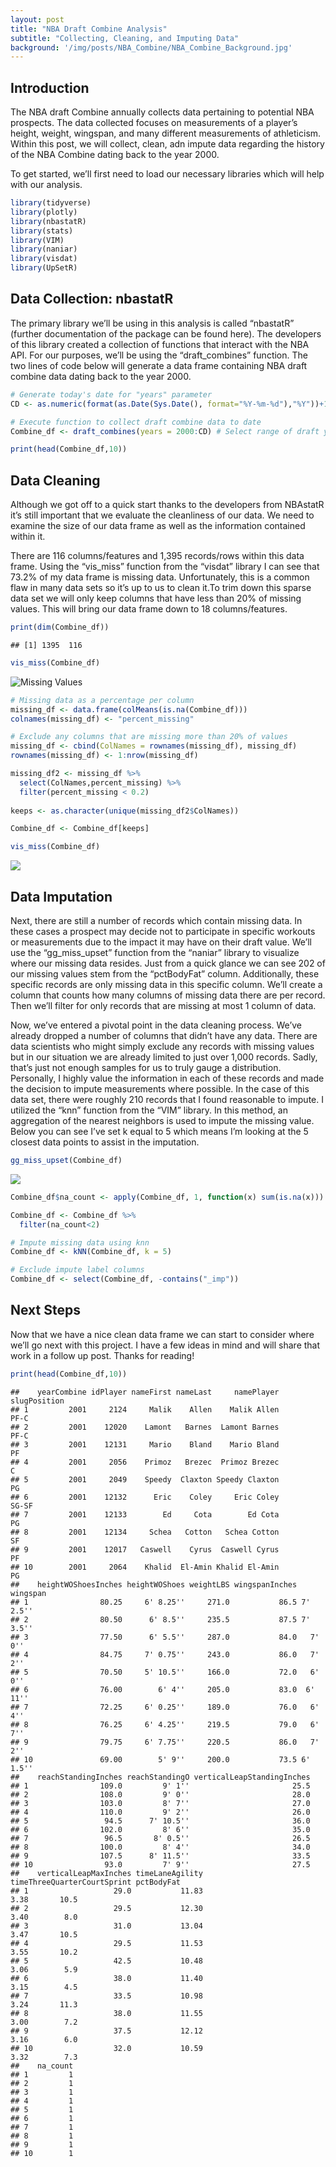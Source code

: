 ```yaml
---
layout: post
title: "NBA Draft Combine Analysis"
subtitle: "Collecting, Cleaning, and Imputing Data"
background: '/img/posts/NBA_Combine/NBA_Combine_Background.jpg'
---
```


## Introduction

The NBA draft Combine annually collects data pertaining to potential NBA
prospects. The data collected focuses on measurements of a player’s
height, weight, wingspan, and many different measurements of
athleticism. Within this post, we will collect, clean, adn impute data
regarding the history of the NBA Combine dating back to the year 2000.

To get started, we’ll first need to load our necessary libraries which
will help with our analysis.

``` r
library(tidyverse)
library(plotly)
library(nbastatR)
library(stats)
library(VIM)
library(naniar)
library(visdat)
library(UpSetR) 
```

## Data Collection: nbastatR

The primary library we’ll be using in this analysis is called “nbastatR”
(further documentation of the package can be found here). The developers
of this library created a collection of functions that interact with the
NBA API. For our purposes, we’ll be using the “draft\_combines”
function. The two lines of code below will generate a data frame
containing NBA draft combine data dating back to the year 2000.

``` r
# Generate today's date for "years" parameter
CD <- as.numeric(format(as.Date(Sys.Date(), format="%Y-%m-%d"),"%Y"))+1 # current date

# Execute function to collect draft combine data to date
Combine_df <- draft_combines(years = 2000:CD) # Select range of draft years desired

print(head(Combine_df,10))
```

## Data Cleaning

Although we got off to a quick start thanks to the developers from
NBAstatR it’s still important that we evaluate the cleanliness of our
data. We need to examine the size of our data frame as well as the
information contained within it.

There are 116 columns/features and 1,395 records/rows within this data
frame. Using the “vis\_miss” function from the “visdat” library I can
see that 73.2% of my data frame is missing data. Unfortunately, this is
a common flaw in many data sets so it’s up to us to clean it.To trim
down this sparse data set we will only keep columns that have less than
20% of missing values. This will bring our data frame down to 18
columns/features.

``` r
print(dim(Combine_df))
```

    ## [1] 1395  116

``` r
vis_miss(Combine_df)
```
<img src="/img/posts/NBA_Combine/vis_miss_1.png" alt="Missing Values">

``` r
# Missing data as a percentage per column
missing_df <- data.frame(colMeans(is.na(Combine_df)))
colnames(missing_df) <- "percent_missing"

# Exclude any columns that are missing more than 20% of values
missing_df <- cbind(ColNames = rownames(missing_df), missing_df)
rownames(missing_df) <- 1:nrow(missing_df)

missing_df2 <- missing_df %>% 
  select(ColNames,percent_missing) %>% 
  filter(percent_missing < 0.2)
         
keeps <- as.character(unique(missing_df2$ColNames))

Combine_df <- Combine_df[keeps]

vis_miss(Combine_df)
```

![](img/posts/NBA_Combine/vis_miss_2.png)<!-- -->

## Data Imputation

Next, there are still a number of records which contain missing data. In
these cases a prospect may decide not to participate in specific
workouts or measurements due to the impact it may have on their draft
value. We’ll use the “gg\_miss\_upset” function from the “naniar”
library to visualize where our missing data resides. Just from a quick
glance we can see 202 of our missing values stem from the “pctBodyFat”
column. Additionally, these specific records are only missing data in
this specific column. We’ll create a column that counts how many columns
of missing data there are per record. Then we’ll filter for only records
that are missing at most 1 column of data.

Now, we’ve entered a pivotal point in the data cleaning process. We’ve
already dropped a number of columns that didn’t have any data. There are
data scientists who might simply exclude any records with missing values
but in our situation we are already limited to just over 1,000 records.
Sadly, that’s just not enough samples for us to truly gauge a
distribution. Personally, I highly value the information in each of
these records and made the decision to impute measurements where
possible. In the case of this data set, there were roughly 210 records
that I found reasonable to impute. I utilized the “knn” function from
the “VIM” library. In this method, an aggregation of the nearest
neighbors is used to impute the missing value. Below you can see I’ve
set k equal to 5 which means I’m looking at the 5 closest data points to
assist in the imputation.

``` r
gg_miss_upset(Combine_df)
```

![](img/posts/NBA_Combine/gg_miss_upset.png)<!-- -->

``` r
Combine_df$na_count <- apply(Combine_df, 1, function(x) sum(is.na(x)))

Combine_df <- Combine_df %>%
  filter(na_count<2)

# Impute missing data using knn
Combine_df <- kNN(Combine_df, k = 5)

# Exclude impute label columns
Combine_df <- select(Combine_df, -contains("_imp"))
```

## Next Steps

Now that we have a nice clean data frame we can start to consider where
we’ll go next with this project. I have a few ideas in mind and will
share that work in a follow up post. Thanks for reading\!

``` r
print(head(Combine_df,10))
```

    ##    yearCombine idPlayer nameFirst nameLast     namePlayer slugPosition
    ## 1         2001     2124     Malik    Allen    Malik Allen         PF-C
    ## 2         2001    12020    Lamont   Barnes  Lamont Barnes         PF-C
    ## 3         2001    12131     Mario    Bland    Mario Bland           PF
    ## 4         2001     2056    Primoz   Brezec  Primoz Brezec            C
    ## 5         2001     2049    Speedy  Claxton Speedy Claxton           PG
    ## 6         2001    12132      Eric    Coley     Eric Coley        SG-SF
    ## 7         2001    12133        Ed     Cota        Ed Cota           PG
    ## 8         2001    12134     Schea   Cotton   Schea Cotton           SF
    ## 9         2001    12017   Caswell    Cyrus  Caswell Cyrus           PF
    ## 10        2001     2064    Khalid  El-Amin Khalid El-Amin           PG
    ##    heightWOShoesInches heightWOShoes weightLBS wingspanInches wingspan
    ## 1                80.25     6' 8.25''     271.0           86.5 7' 2.5''
    ## 2                80.50      6' 8.5''     235.5           87.5 7' 3.5''
    ## 3                77.50      6' 5.5''     287.0           84.0   7' 0''
    ## 4                84.75     7' 0.75''     243.0           86.0   7' 2''
    ## 5                70.50     5' 10.5''     166.0           72.0   6' 0''
    ## 6                76.00        6' 4''     205.0           83.0  6' 11''
    ## 7                72.25     6' 0.25''     189.0           76.0   6' 4''
    ## 8                76.25     6' 4.25''     219.5           79.0   6' 7''
    ## 9                79.75     6' 7.75''     220.5           86.0   7' 2''
    ## 10               69.00        5' 9''     200.0           73.5 6' 1.5''
    ##    reachStandingInches reachStandingO verticalLeapStandingInches
    ## 1                109.0         9' 1''                       25.5
    ## 2                108.0         9' 0''                       28.0
    ## 3                103.0         8' 7''                       27.0
    ## 4                110.0         9' 2''                       26.0
    ## 5                 94.5      7' 10.5''                       36.0
    ## 6                102.0         8' 6''                       35.0
    ## 7                 96.5       8' 0.5''                       26.5
    ## 8                100.0         8' 4''                       34.0
    ## 9                107.5      8' 11.5''                       33.5
    ## 10                93.0         7' 9''                       27.5
    ##    verticalLeapMaxInches timeLaneAgility timeThreeQuarterCourtSprint pctBodyFat
    ## 1                   29.0           11.83                        3.38       10.5
    ## 2                   29.5           12.30                        3.40        8.0
    ## 3                   31.0           13.04                        3.47       10.5
    ## 4                   29.5           11.53                        3.55       10.2
    ## 5                   42.5           10.48                        3.06        5.9
    ## 6                   38.0           11.40                        3.15        4.5
    ## 7                   33.5           10.98                        3.24       11.3
    ## 8                   38.0           11.55                        3.00        7.2
    ## 9                   37.5           12.12                        3.16        6.0
    ## 10                  32.0           10.59                        3.32        7.3
    ##    na_count
    ## 1         1
    ## 2         1
    ## 3         1
    ## 4         1
    ## 5         1
    ## 6         1
    ## 7         1
    ## 8         1
    ## 9         1
    ## 10        1

